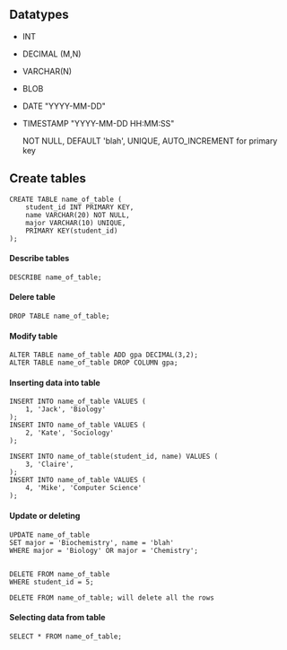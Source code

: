 ## Datatypes

- INT
- DECIMAL (M,N)
- VARCHAR(N)
- BLOB
- DATE         "YYYY-MM-DD"
- TIMESTAMP    "YYYY-MM-DD HH:MM:SS"


    NOT NULL,
    DEFAULT 'blah',
    UNIQUE,
    AUTO_INCREMENT for primary key

## Create tables

    CREATE TABLE name_of_table (
        student_id INT PRIMARY KEY,
        name VARCHAR(20) NOT NULL,
        major VARCHAR(10) UNIQUE,
        PRIMARY KEY(student_id)
    );

#### Describe tables

    DESCRIBE name_of_table;

#### Delere table

    DROP TABLE name_of_table;

#### Modify table

    ALTER TABLE name_of_table ADD gpa DECIMAL(3,2);
    ALTER TABLE name_of_table DROP COLUMN gpa;

#### Inserting data into table

    INSERT INTO name_of_table VALUES (
        1, 'Jack', 'Biology'
    );
    INSERT INTO name_of_table VALUES (
        2, 'Kate', 'Sociology'
    );

    INSERT INTO name_of_table(student_id, name) VALUES (
        3, 'Claire',
    );
    INSERT INTO name_of_table VALUES (
        4, 'Mike', 'Computer Science'
    );

#### Update or deleting

    UPDATE name_of_table
    SET major = 'Biochemistry', name = 'blah'
    WHERE major = 'Biology' OR major = 'Chemistry';


    DELETE FROM name_of_table
    WHERE student_id = 5;

    DELETE FROM name_of_table; will delete all the rows

#### Selecting data from table

    SELECT * FROM name_of_table;